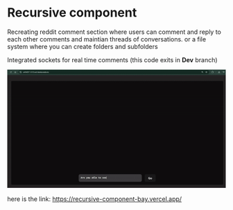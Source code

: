 # Recursive component

Recreating reddit comment section where users can comment and reply to each other comments and maintian threads of conversations. 
or a file system where you can create folders and subfolders 

Integrated sockets for real time comments (this code exits in **Dev** branch)

![screen recording of the live application](/screenrecording.gif)


here is the link: https://recursive-component-bay.vercel.app/


